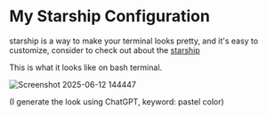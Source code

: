 # My Starship Configuration

starship is a way to make your terminal looks pretty, and it's easy to customize, consider to check out about the [starship](https://starship.rs/)

This is what it looks like on bash terminal. 

![Screenshot 2025-06-12 144447](https://github.com/user-attachments/assets/0e0b5efe-d6c6-4ea3-aadb-2249f208abfd)

(I generate the look using ChatGPT, keyword: pastel color)
